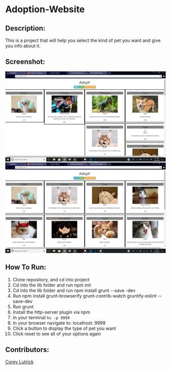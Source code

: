 # Adoption-Website

## Description:
This is a project that will help you select the kind of pet you want and give you info about it.

## Screenshot:
![Webpage](https://github.com/Coreylutrick/Adoption-Website/blob/master/Screenshots/Screenshot1.png)
![Webpage](https://github.com/Coreylutrick/Adoption-Website/blob/master/Screenshots/Screenshot2.png)

## How To Run:
1. Clone repository, and cd into project
1. Cd into the lib folder and run npm init
1. Cd into the lib folder and run npm install grunt --save -dev
1. Run npm install grunt-browserify grunt-contrib-watch gruntify-eslint --save-dev
1. Run grunt
1. Install the http-server plugin via npm
1. In your terminal ```hs -p 9999```
1. In your browser navigate to: localhost: 9999
1. Click a button to display the type of pet you want 
1. Click reset to see all of your options again

## Contributors:
[Corey Lutrick](https://github.com/Coreylutrick)
